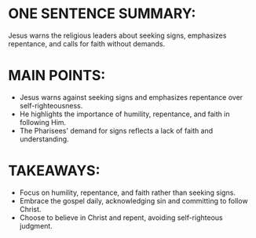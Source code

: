 # ONE SENTENCE SUMMARY:
Jesus warns the religious leaders about seeking signs, emphasizes repentance, and calls for faith without demands.

# MAIN POINTS:
- Jesus warns against seeking signs and emphasizes repentance over self-righteousness.
- He highlights the importance of humility, repentance, and faith in following Him.
- The Pharisees' demand for signs reflects a lack of faith and understanding.

# TAKEAWAYS:
- Focus on humility, repentance, and faith rather than seeking signs.
- Embrace the gospel daily, acknowledging sin and committing to follow Christ.
- Choose to believe in Christ and repent, avoiding self-righteous judgment.